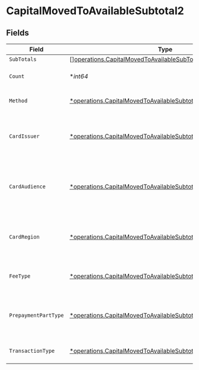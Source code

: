 # CapitalMovedToAvailableSubtotal2


## Fields

| Field                                                                                                                                           | Type                                                                                                                                            | Required                                                                                                                                        | Description                                                                                                                                     | Example                                                                                                                                         |
| ----------------------------------------------------------------------------------------------------------------------------------------------- | ----------------------------------------------------------------------------------------------------------------------------------------------- | ----------------------------------------------------------------------------------------------------------------------------------------------- | ----------------------------------------------------------------------------------------------------------------------------------------------- | ----------------------------------------------------------------------------------------------------------------------------------------------- |
| `SubTotals`                                                                                                                                     | [][operations.CapitalMovedToAvailableSubTotal1](../../models/operations/capitalmovedtoavailablesubtotal1.md)                                    | :heavy_minus_sign:                                                                                                                              | N/A                                                                                                                                             |                                                                                                                                                 |
| `Count`                                                                                                                                         | **int64*                                                                                                                                        | :heavy_minus_sign:                                                                                                                              | Number of transactions of this type                                                                                                             | 50                                                                                                                                              |
| `Method`                                                                                                                                        | [*operations.CapitalMovedToAvailableSubtotalMethod2](../../models/operations/capitalmovedtoavailablesubtotalmethod2.md)                         | :heavy_minus_sign:                                                                                                                              | Payment type of the transactions                                                                                                                | creditcard                                                                                                                                      |
| `CardIssuer`                                                                                                                                    | [*operations.CapitalMovedToAvailableSubtotalCardIssuer2](../../models/operations/capitalmovedtoavailablesubtotalcardissuer2.md)                 | :heavy_minus_sign:                                                                                                                              | In case of payments transactions with card, the card issuer will be available                                                                   | amex                                                                                                                                            |
| `CardAudience`                                                                                                                                  | [*operations.CapitalMovedToAvailableSubtotalCardAudience2](../../models/operations/capitalmovedtoavailablesubtotalcardaudience2.md)             | :heavy_minus_sign:                                                                                                                              | In case of payments trnsactions with card, the card audience will be available.                                                                 | other                                                                                                                                           |
| `CardRegion`                                                                                                                                    | [*operations.CapitalMovedToAvailableSubtotalCardRegion2](../../models/operations/capitalmovedtoavailablesubtotalcardregion2.md)                 | :heavy_minus_sign:                                                                                                                              | In case of payments transactions with card, the card region will be available.                                                                  | domestic                                                                                                                                        |
| `FeeType`                                                                                                                                       | [*operations.CapitalMovedToAvailableSubtotalFeeType2](../../models/operations/capitalmovedtoavailablesubtotalfeetype2.md)                       | :heavy_minus_sign:                                                                                                                              | Present when the transaction represents a fee.                                                                                                  | payment-fee                                                                                                                                     |
| `PrepaymentPartType`                                                                                                                            | [*operations.CapitalMovedToAvailableSubtotalPrepaymentPartType2](../../models/operations/capitalmovedtoavailablesubtotalprepaymentparttype2.md) | :heavy_minus_sign:                                                                                                                              | Prepayment part: fee itself, reimbursement, discount, VAT or rounding compensation.                                                             | fee                                                                                                                                             |
| `TransactionType`                                                                                                                               | [*operations.CapitalMovedToAvailableSubtotalTransactionType2](../../models/operations/capitalmovedtoavailablesubtotaltransactiontype2.md)       | :heavy_minus_sign:                                                                                                                              | Represents the transaction type                                                                                                                 | payment                                                                                                                                         |